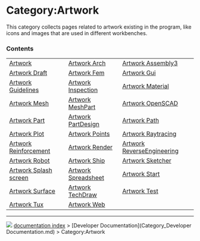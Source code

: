 # Category:Artwork
This category collects pages related to artwork existing in the program, like icons and images that are used in different workbenches.

### Contents

|     |     |     |
| --- | --- | --- |
| [Artwork](Artwork.md) | [Artwork Arch](Artwork_Arch.md) | [Artwork Assembly3](Artwork_Assembly3.md) |
| [Artwork Draft](Artwork_Draft.md) | [Artwork Fem](Artwork_Fem.md) | [Artwork Gui](Artwork_Gui.md) |
| [Artwork Guidelines](Artwork_Guidelines.md) | [Artwork Inspection](Artwork_Inspection.md) | [Artwork Material](Artwork_Material.md) |
| [Artwork Mesh](Artwork_Mesh.md) | [Artwork MeshPart](Artwork_MeshPart.md) | [Artwork OpenSCAD](Artwork_OpenSCAD.md) |
| [Artwork Part](Artwork_Part.md) | [Artwork PartDesign](Artwork_PartDesign.md) | [Artwork Path](Artwork_Path.md) |
| [Artwork Plot](Artwork_Plot.md) | [Artwork Points](Artwork_Points.md) | [Artwork Raytracing](Artwork_Raytracing.md) |
| [Artwork Reinforcement](Artwork_Reinforcement.md) | [Artwork Render](Artwork_Render.md) | [Artwork ReverseEngineering](Artwork_ReverseEngineering.md) |
| [Artwork Robot](Artwork_Robot.md) | [Artwork Ship](Artwork_Ship.md) | [Artwork Sketcher](Artwork_Sketcher.md) |
| [Artwork Splash screen](Artwork_Splash_screen.md) | [Artwork Spreadsheet](Artwork_Spreadsheet.md) | [Artwork Start](Artwork_Start.md) |
| [Artwork Surface](Artwork_Surface.md) | [Artwork TechDraw](Artwork_TechDraw.md) | [Artwork Test](Artwork_Test.md) |
| [Artwork Tux](Artwork_Tux.md) | [Artwork Web](Artwork_Web.md) |



---
![](images/Right_arrow.png) [documentation index](../README.md) > [Developer Documentation](Category_Developer Documentation.md) > Category:Artwork
